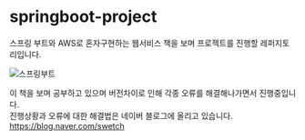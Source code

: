# springboot-project
스프링 부트와 AWS로 혼자구현하는 웹서비스 책을 보며 프로젝트를 진행할 레퍼지토리입니다.

![스프링부트](https://user-images.githubusercontent.com/98159122/183853320-4f85467a-02a0-4775-a64a-61845ea2ad49.png)

이 책을 보며 공부하고 있으며 버전차이로 인해 각종 오류를 해결해나가면서 진행중입니다.   
진행상황과 오류에 대한 해결법은 네이버 블로그에 올리고 있습니다.   
https://blog.naver.com/swetch

